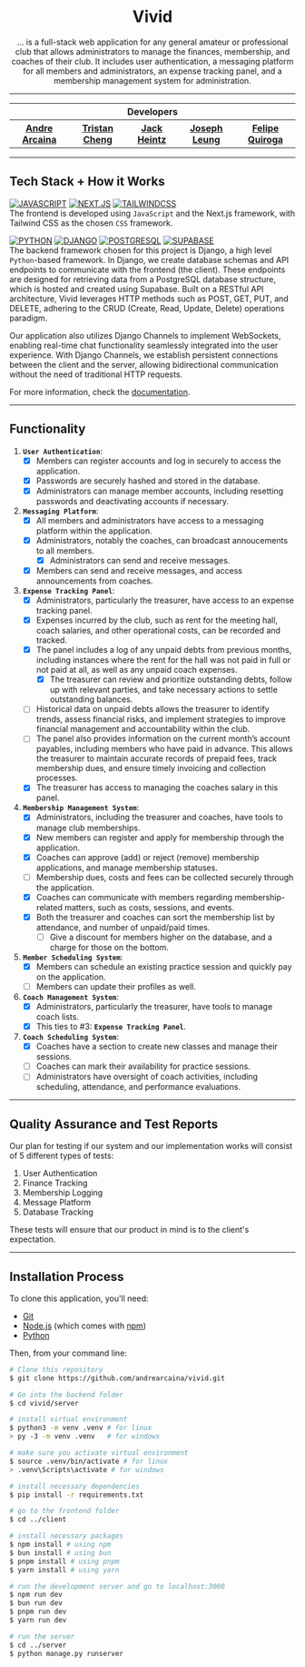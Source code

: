 <h1 align="center">
  Vivid
</h1>


<p align="center">... is a full-stack web application for any general amateur or professional club that allows administrators to manage the finances, membership, and coaches of their club. It includes user authentication, a messaging platform for all members and administrators, an expense tracking panel, and a membership management system for administration.</p>

<hr>

<div align="center">
  <table align="center">
    <tr>
      <th colspan="5">Developers</th>
    </tr>
    <tr>
      <th><a href="https://github.com/andrearcaina">Andre Arcaina</a></th>
      <th><a href="https://github.com/Tristanv0">Tristan Cheng</a></th>
      <th><a href="https://github.com/heintzJ">Jack Heintz</a></th>
      <th><a href="https://github.com/josephleungg">Joseph Leung</a></th>
      <th><a href="https://github.com/feli-quiroga">Felipe Quiroga</a></th>
    </tr>
  </table>
</div>

<hr>

## Tech Stack + How it Works

[![JAVASCRIPT](https://img.shields.io/badge/javascript-101010?style=for-the-badge&logo=javascript&logoColor=ffdd54)](https://developer.mozilla.org/en-US/docs/Web/JavaScript)
[![NEXT.JS](https://img.shields.io/badge/NEXT-0769AD?style=for-the-badge&logo=next.js&logoColor=white)](https://nextjs.org/)
[![TAILWINDCSS](https://img.shields.io/badge/Tailwind_CSS-38B2AC?style=for-the-badge&logo=tailwind-css&logoColor=white)](https://tailwindcss.com/) \
The frontend is developed using `JavaScript` and the Next.js framework, with Tailwind CSS as the chosen `CSS` framework.

[![PYTHON](https://img.shields.io/badge/python-3670A0?style=for-the-badge&logo=python&logoColor=ffdd54)](https://www.python.org/)
[![DJANGO](https://img.shields.io/badge/Django-092E20?style=for-the-badge&logo=django&logoColor=white)](https://www.djangoproject.com/) 
[![POSTGRESQL](https://img.shields.io/badge/POSTGRESQL-14354C?style=for-the-badge&logo=postgresql&logoColor=white)](https://www.postgresql.org/)
[![SUPABASE](https://shields.io/badge/supabase-black?logo=supabase&style=for-the-badge)](https://supabase.com/)\
The backend framework chosen for this project is Django, a high level `Python`-based framework. In Django, we create database schemas and API endpoints to communicate with the frontend (the client).
These endpoints are designed for retrieving data from a PostgreSQL database structure, which is hosted and created using Supabase.
Built on a RESTful API architecture, Vivid leverages HTTP methods such as POST, GET, PUT, and DELETE, adhering to the CRUD (Create, Read, Update, Delete) operations paradigm.

Our application also utilizes Django Channels to implement WebSockets, enabling real-time chat functionality seamlessly integrated into the user experience. 
With Django Channels, we establish persistent connections between the client and the server, allowing bidirectional communication without the need of traditional HTTP requests.

For more information, check the [documentation](https://github.com/andrearcaina/vivid/blob/main/server/README.md).

<hr>

## Functionality
1. **`User Authentication`**:
   - [x] Members can register accounts and log in securely to access the application.
   - [x] Passwords are securely hashed and stored in the database.
   - [x] Administrators can manage member accounts, including resetting passwords and deactivating accounts if necessary.

2. **`Messaging Platform`**:
   - [x] All members and administrators have access to a messaging platform within the application.
   - [x] Administrators, notably the coaches, can broadcast annoucements to all members.
     - [x] Administrators can send and receive messages.
   - [x] Members can send and receive messages, and access announcements from coaches.

4. **`Expense Tracking Panel`**:
   - [x] Administrators, particularly the treasurer, have access to an expense tracking panel.
   - [x] Expenses incurred by the club, such as rent for the meeting hall, coach salaries, and other operational costs, can be recorded and tracked.
   - [x] The panel includes a log of any unpaid debts from previous months, including instances where the rent for the hall was not paid in full or not paid at all, as well as any unpaid coach expenses.
     - [x] The treasurer can review and prioritize outstanding debts, follow up with relevant parties, and take necessary actions to settle outstanding balances.
   - [ ] Historical data on unpaid debts allows the treasurer to identify trends, assess financial risks, and implement strategies to improve financial management and accountability within the club.
   - [ ] The panel also provides information on the current month’s account payables, including members who have paid in advance. This allows the treasurer to maintain accurate records of prepaid fees, track membership dues, and ensure timely invoicing and collection processes.
   - [x] The treasurer has access to managing the coaches salary in this panel.

5. **`Membership Management System`**:
   - [x] Administrators, including the treasurer and coaches, have tools to manage club memberships.
   - [x] New members can register and apply for membership through the application.
   - [x] Coaches can approve (add) or reject (remove) membership applications, and manage membership statuses.
   - [ ] Membership dues, costs and fees can be collected securely through the application. 
   - [x] Coaches can communicate with members regarding membership-related matters, such as costs, sessions, and events.
   - [x] Both the treasurer and coaches can sort the membership list by attendance, and number of unpaid/paid times.
     - [ ] Give a discount for members higher on the database, and a charge for those on the bottom.

6. **`Member Scheduling System`**:
   - [x] Members can schedule an existing practice session and quickly pay on the application.
   - [ ] Members can update their profiles as well.

7. **`Coach Management System`**:
   - [x] Administrators, particularly the treasurer, have tools to manage coach lists.
   - [x] This ties to #3: **`Expense Tracking Panel`**.

8. **`Coach Scheduling System`**:
   - [x] Coaches have a section to create new classes and manage their sessions.
   - [ ] Coaches can mark their availability for practice sessions.
   - [ ] Administrators have oversight of coach activities, including scheduling, attendance, and performance evaluations.

<hr>

## Quality Assurance and Test Reports
Our plan for testing if our system and our implementation works will consist of 5 different types of tests:
1. User Authentication
3. Finance Tracking
4. Membership Logging
5. Message Platform
6. Database Tracking

These tests will ensure that our product in mind is to the client's expectation.

<hr>

## Installation Process

To clone this application, you'll need: 
* [Git](https://git-scm.com)
* [Node.js](https://nodejs.org/en/download/) (which comes with [npm](http://npmjs.com))
* [Python](https://www.python.org/downloads/)

Then, from your command line:

```bash
# Clone this repository
$ git clone https://github.com/andrearcaina/vivid.git

# Go into the backend folder
$ cd vivid/server

# install virtual environment
$ python3 -m venv .venv # for linux
> py -3 -m venv .venv   # for windows

# make sure you activate virtual environment
$ source .venv/bin/activate # for linux
> .venv\Scripts\activate # for windows

# install necessary dependencies 
$ pip install -r requirements.txt

# go to the frontend folder
$ cd ../client

# install necessary packages
$ npm install # using npm
$ bun install # using bun
$ pnpm install # using pnpm
$ yarn install # using yarn

# run the development server and go to localhost:3000
$ npm run dev
$ bun run dev
$ pnpm run dev
$ yarn run dev

# run the server
$ cd ../server
$ python manage.py runserver
```
